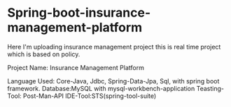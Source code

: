 # Spring-boot-insurance-management-platform
Here I'm uploading insurance management project this is real time project which is based on policy.

Project Name: Insurance Management Platform

Language Used: Core-Java, Jdbc, Spring-Data-Jpa, Sql, with spring boot framework.
Database:MySQL with mysql-workbench-application
Teasting-Tool: Post-Man-API
IDE-Tool:STS(spring-tool-suite)






